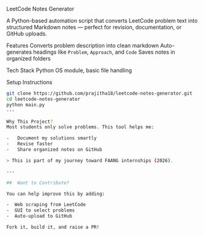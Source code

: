 LeetCode Notes Generator

A Python-based automation script that converts LeetCode problem text into structured Markdown notes — perfect for revision, documentation, or GitHub uploads.

Features
 Converts problem description into clean markdown
 Auto-generates headings like `Problem`, `Approach`, and `Code`
 Saves notes in organized folders

Tech Stack
 Python
 OS module, basic file handling

Setup Instructions
```bash
git clone https://github.com/prajitha18/leetcode-notes-generator.git
cd leetcode-notes-generator
python main.py
---

Why This Project?
Most students only solve problems. This tool helps me:

-   Document my solutions smartly  
-   Revise faster  
-   Share organized notes on GitHub  

> This is part of my journey toward FAANG internships (2026).

---

##  Want to Contribute?

You can help improve this by adding:

-  Web scraping from LeetCode  
-  GUI to select problems  
-  Auto-upload to GitHub  

Fork it, build it, and raise a PR!
